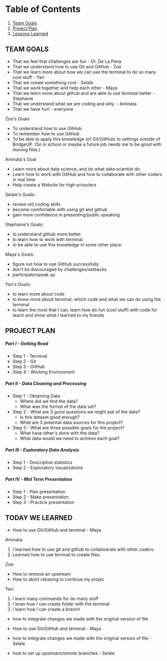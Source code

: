 # Table of Contents
1. [Team Goals](#teamgoals)
2. [Project Plan](#projectplan)
3. [Lessons Learned](#lessonslearned)

## TEAM GOALS <a name="teamgoals"></a>

+ That we feel that challenges are fun - Dr. De La Pena
+ That we understand how to use Git and GitHub - Zoe 
+ That we learn more about how we can use the terminal to do so many cool stuff - Yari
+ That we create something cool - Selale 
+ That we work together and help each other - Maya
+ That we learn more about github and are able to use terminal better - Stephanie
+ That we understand what we are coding and why. - Aminata
+ That we have fun! - everyone

Zoe's Goals
+ To understand how to use GitHub
+ To remember how to use GitHub
+ To be able to apply this knowledge (of Git/GitHub) to settings outside of BridgeUP. (So in school or maybe a future job needs me to be good with moving files.) 

Aminata's Goal
+ Learn more about data science, and do what data scientist do.
+ Learn how to work with GitHub and how to collaborate with other coders in real time
+ Help create a Website for high schoolers

Selale's Goals:
+ review old coding skills
+ become comfortable with using git and github
+ gain more confidence in presenting/public speaking 

Stephanie's Goals:
+ to understand github more better.
+ to learn how to work with terminal.
+ to be able to use this knowledge in some other place.

Maya's Goals:
+  figure out how to use GitHub successfully
+  don't be discouraged by challenges/setbacks
+  participate/speak up

Yari's Goals:
+ to learn more about code  
+ to know more about terminal, which code and what we can do using the terminal 
+ to learn the most that I can, learn how do fun (cool stuff) with code for teach and show what I learned to my friends 

## PROJECT PLAN <a name="projectplan"></a>

##### Part I - Getting Read
* Step 1 - Terminal
* Step 2 - Git
* Step 3 - GitHub
* Step 4 - Working Environment

##### Part II - Data Cleaning and Processing
* Step 1 - Obtaining Data
  - Where did we find the data?
  - What was the format of the data set?
* Step 2 - What are 3 good questions we might ask of the data?
  - Is this dataset good enough?
  - What are 3 potential data sources for this project?
* Step 3 - What are three possible goals for the project?
  - What have other's done with the data?
  - What data would we need to achieve each goal?

##### Part III - Exploratory Data Analysis
* Step 1 - Descriptive statistics
* Step 2 - Exploratory visualizations

##### Part IV - Mid Term Presentation
* Step 1 - Plan presentation
* Step 2 - Make presentation
* Step 3 - Practice presentation

## TODAY WE LEARNED <a name="lessonslearned"></a>


- How to use Git/GitHub and terminal - Maya

Aminata:
1) I learned how to use git and github to collaboarate with other coders.
2) Learned how to use termnal to create files. 

Zoe:
- How to remove an upstream
- How to abort rebasing to continue my projec


Yari:

1) I learn many commands for do many stuff
2) I leran how I can create folder with the terminal 
3) I learn how I can create a branch 

- how to integrate changes we made with the original version of file
- How to use Git/GitHub and terminal - Maya

- how to integrate changes we made with the original version of file - Selale
- how to set up upstream/remote branches - Selale
